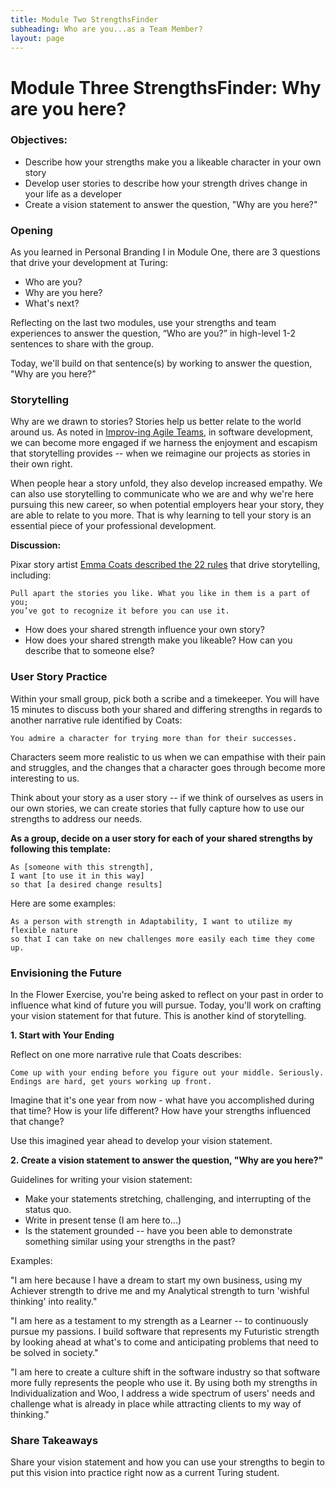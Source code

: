 ```yaml
---
title: Module Two StrengthsFinder
subheading: Who are you...as a Team Member?
layout: page
---
```


# Module Three StrengthsFinder: Why are you here?

### Objectives:

* Describe how your strengths make you a likeable character in your own story
* Develop user stories to describe how your strength drives change in your life as a developer
* Create a vision statement to answer the question, "Why are you here?"

### Opening
As you learned in Personal Branding I in Module One, there are 3 questions that drive your development at Turing:

* Who are you?
* Why are you here?
* What's next?

Reflecting on the last two modules, use your strengths and team experiences to answer the question, “Who are you?” in high-level 1-2 sentences to share with the group.

Today, we'll build on that sentence(s) by working to answer the question, "Why are you here?"

### Storytelling
Why are we drawn to stories? Stories help us better relate to the world around us. As noted in [Improv-ing Agile Teams](https://www.amazon.com/Improv-ing-Agile-Teams-Constraints-Creativity/dp/0993301304), in software development, we can become more engaged if we harness the enjoyment and escapism that storytelling provides -- when we reimagine our projects as stories in their own right. 

When people hear a story unfold, they also develop increased empathy. We can also use storytelling to communicate who we are and why we're here pursuing this new career, so when potential employers hear your story, they are able to relate to you more. That is why learning to tell your story is an essential piece of your professional development.  

**Discussion:**

Pixar story artist [Emma Coats described the 22 rules](http://storyshots.tumblr.com/post/25032057278/22-storybasics-ive-picked-up-in-my-time-at-pixar) that drive storytelling, including:

	Pull apart the stories you like. What you like in them is a part of you; 
	you’ve got to recognize it before you can use it.

* How does your shared strength influence your own story?
* How does your shared strength make you likeable? How can you describe that to someone else?

### User Story Practice

Within your small group, pick both a scribe and a timekeeper. You will have 15 minutes to discuss both your shared and differing strengths in regards to another narrative rule identified by Coats:

	You admire a character for trying more than for their successes.  

Characters seem more realistic to us when we can empathise with their pain and struggles, and the changes that a character goes through become more interesting to us.

Think about your story as a user story -- if we think of ourselves as users in our own stories, we can create stories that fully capture how to use our strengths to address our needs. 

**As a group, decide on a user story for each of your shared strengths by following this template:**

	As [someone with this strength], 
	I want [to use it in this way] 
	so that [a desired change results]

Here are some examples:

	As a person with strength in Adaptability, I want to utilize my flexible nature
	so that I can take on new challenges more easily each time they come up.

### Envisioning the Future 
In the Flower Exercise, you're being asked to reflect on your past in order to influence what kind of future you will pursue. Today, you'll work on crafting your vision statement for that future. This is another kind of storytelling.

**1. Start with Your Ending** 

Reflect on one more narrative rule that Coats describes:

	Come up with your ending before you figure out your middle. Seriously. 
	Endings are hard, get yours working up front.
	
Imagine that it's one year from now - what have you accomplished during that time? How is your life different? How have your strengths influenced that change?

Use this imagined year ahead to develop your vision statement.

**2. Create a vision statement to answer the question, "Why are you here?"**

Guidelines for writing your vision statement:

* Make your statements stretching, challenging, and interrupting of the status quo.
* Write in present tense (I am here to...)
* Is the statement grounded -- have you been able to demonstrate something similar using your strengths in the past?

Examples:

"I am here because I have a dream to start my own business, using my Achiever strength to drive me and my Analytical strength to turn 'wishful thinking' into reality."

"I am here as a testament to my strength as a Learner -- to continuously pursue my passions. I build software that represents my Futuristic strength by looking ahead at what's to come and anticipating problems that need to be solved in society."

"I am here to create a culture shift in the software industry so that software more fully represents the people who use it. By using both my strengths in Individualization and Woo, I address a wide spectrum of users' needs and challenge what is already in place while attracting clients to my way of thinking." 


### Share Takeaways

Share your vision statement and how you can use your strengths to begin to put this vision into practice right now as a current Turing student. 


